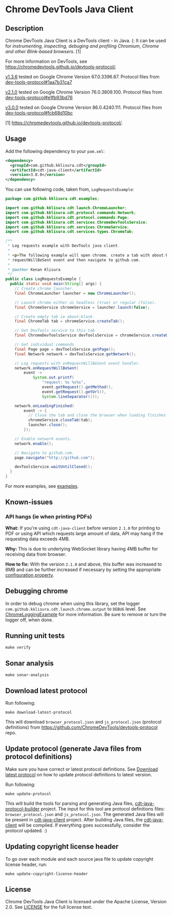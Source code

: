 # Chrome DevTools Java Client

## Description

Chrome DevTools Java Client is a DevTools client - in Java. (: It can be used for *instrumenting, inspecting, debuging and profiling Chromium, Chrome and other Blink-based browsers.* [1]

For more information on DevTools, see https://chromedevtools.github.io/devtools-protocol/.

[v1.3.6](https://github.com/kklisura/chrome-devtools-java-client/tree/v1.3.6) tested on Google Chrome Version 67.0.3396.87. Protocol files from [dev-tools-protocol#1aa7b31ca7](https://github.com/ChromeDevTools/devtools-protocol/tree/1aa7b31ca7bba982eceea8d4bd494b27850fb0df/json)

[v2.1.0](https://github.com/kklisura/chrome-devtools-java-client/tree/v2.1.0) tested on Google Chrome Version 76.0.3809.100. Protocol files from [dev-tools-protocol#e1fb93bd76](https://github.com/ChromeDevTools/devtools-protocol/tree/e1fb93bd76f99cdf401b949757c874c579e15434/json)

[v3.0.0](https://github.com/kklisura/chrome-devtools-java-client/tree/vx.x.x) tested on Google Chrome Version 86.0.4240.111. Protocol files from [dev-tools-protocol#fcb68d10bc](https://github.com/ChromeDevTools/devtools-protocol/tree/fcb68d10bc5258ebf96121caf57200069f6e6731/json)

[1] https://chromedevtools.github.io/devtools-protocol/.

## Usage

Add the following dependency to your `pom.xml`:

```xml
<dependency>
  <groupId>com.github.kklisura.cdt</groupId>
  <artifactId>cdt-java-client</artifactId>
  <version>3.0.0</version>
</dependency>
```

You can use following code, taken from, `LogRequestsExample`:

```java
package com.github.kklisura.cdt.examples;

import com.github.kklisura.cdt.launch.ChromeLauncher;
import com.github.kklisura.cdt.protocol.commands.Network;
import com.github.kklisura.cdt.protocol.commands.Page;
import com.github.kklisura.cdt.services.ChromeDevToolsService;
import com.github.kklisura.cdt.services.ChromeService;
import com.github.kklisura.cdt.services.types.ChromeTab;

/**
 * Log requests example with DevTools java client.
 *
 * <p>The following example will open chrome, create a tab with about:blank url, subscribe to
 * requestWillBeSent event and then navigate to github.com.
 *
 * @author Kenan Klisura
 */
public class LogRequestsExample {
  public static void main(String[] args) {
    // Create chrome launcher.
    final ChromeLauncher launcher = new ChromeLauncher();

    // Launch chrome either as headless (true) or regular (false).
    final ChromeService chromeService = launcher.launch(false);

    // Create empty tab ie about:blank.
    final ChromeTab tab = chromeService.createTab();

    // Get DevTools service to this tab
    final ChromeDevToolsService devToolsService = chromeService.createDevToolsService(tab);

    // Get individual commands
    final Page page = devToolsService.getPage();
    final Network network = devToolsService.getNetwork();

    // Log requests with onRequestWillBeSent event handler.
    network.onRequestWillBeSent(
        event ->
            System.out.printf(
                "request: %s %s%s",
                event.getRequest().getMethod(),
                event.getRequest().getUrl(),
                System.lineSeparator()));

    network.onLoadingFinished(
        event -> {
          // Close the tab and close the browser when loading finishes.
          chromeService.closeTab(tab);
          launcher.close();
        });

    // Enable network events.
    network.enable();

    // Navigate to github.com.
    page.navigate("http://github.com");

    devToolsService.waitUntilClosed();
  }
}
```

For more examples, see [examples](cdt-examples/src/main/java/com/github/kklisura/cdt/examples).

## Known-issues

### API hangs (ie when printing PDFs)

**What:** If you're using `cdt-java-client` before version `2.1.0` for printing to PDF or using API which requests large amount of data, API may hang if the requesting data exceeds 4MB.

**Why:** This is due to underlying WebSocket library having 4MB buffer for receiving data from browser.

**How to fix:** With the version `2.1.0` and above, this buffer was increased to 8MB and can be further increased if necessary by setting the appropriate [configuration property](cdt-examples/src/main/java/com/github/kklisura/cdt/examples/IncreasedIncomingBufferInTyrusExample.java).

## Debugging chrome

In order to debug chrome when using this library, set the logger `com.github.kklisura.cdt.launch.chrome.output` to `DEBUG` level. See [ChromeLoggingExample](cdt-examples/src/main/java/com/github/kklisura/cdt/examples/ChromeLoggingExample.java) for more information. Be sure to remove or turn the logger off, when done.

## Running unit tests

`make verify`

## Sonar analysis

`make sonar-analysis`

## Download latest protocol

Run following:
```
make download-latest-protocol
```

This will download `browser_protocol.json` and `js_protocol.json` (protocol definitions) from https://github.com/ChromeDevTools/devtools-protocol repo.

## Update protocol (generate Java files from protocol definitions)

Make sure you have correct or latest protocol definitions. See [Download latest protocol](#download-latest-protocol) on how to update protocol definitions to latest version.

Run following:
```
make update-protocol
```

This will build the tools for parsing and generating Java files, [cdt-java-protocol-builder](cdt-java-protocol-builder/) project. The input for this tool are protocol definitions files: `browser_protocol.json` and `js_protocol.json`. The generated Java files will be present in [cdt-java-client](cdt-java-client/) project. After building Java files, the [cdt-java-client](cdt-java-client/) will be compiled. If everything goes successfully, consider the protocol updated. :)

## Updating copyright license header

To go over each module and each source java file to update copyright license header, run:

```
make update-copyright-license-header
```

## License

Chrome DevTools Java Client is licensed under the Apache License, Version 2.0. See [LICENSE](LICENSE.txt) for the full license text.
